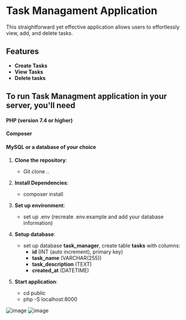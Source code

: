 # Task Managament Application

This straightforward yet effective application allows users to effortlessly view, add, and delete tasks. 

## Features

- **Create Tasks**
- **View Tasks**
- **Delete tasks**

## To run Task Managment application in your server, you'll need 

#### PHP (version 7.4 or higher)
#### Composer
#### MySQL or a database of your choice

1. **Clone the repository**:
    - Git clone ..

2. **Install Dependencies**:
    - composer install

3. **Set up environment**:
    - set up .env (recreate .env.example and add your database information)

4. **Setup database**:
    - set up database **task_manager**, create table **tasks** with columns:
      - **id** (INT (auto increment), primary key)
      - **task_name** (VARCHAR(255))
      - **task_description** (TEXT)
      - **created_at** (DATETIME)
        
5. **Start application**:
    - cd public
    - php -S localhost:8000
  

![image](https://github.com/liga4/IntelligentSystems_assignment/assets/141454772/b4add503-43a7-46a9-af17-1e776d140d42)  ![image](https://github.com/liga4/IntelligentSystems_assignment/assets/141454772/ccf51c13-da9a-4d3a-b543-75ab332b7b55)

